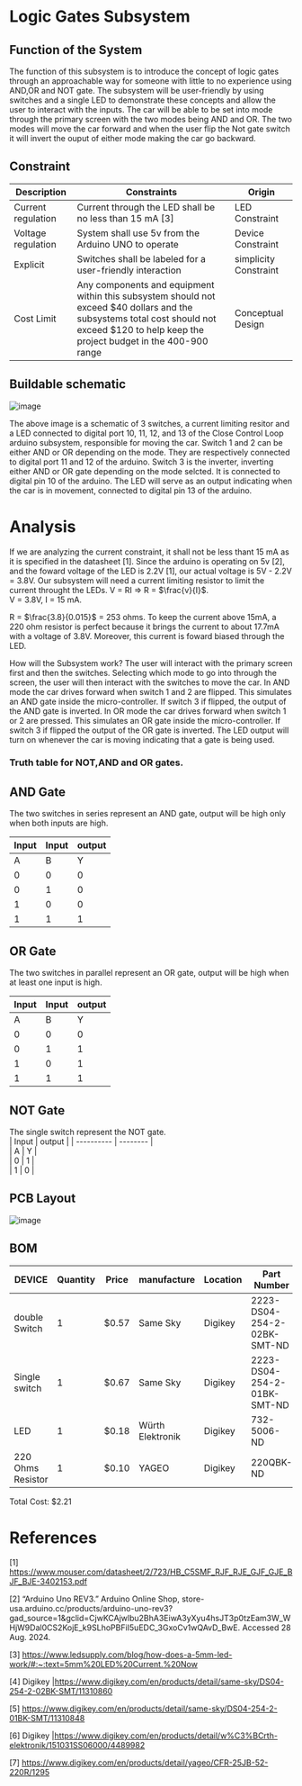 # Logic Gates Subsystem

##  Function of the System
The function of this subsystem is to introduce the concept of logic gates through an approachable way for someone with little to no experience using AND,OR and NOT gate. The subsystem will be user-friendly by using switches and a single LED to demonstrate these concepts and allow the user to interact with the inputs. The car will be able to be set into mode through the primary screen with the two modes being AND and OR. The two modes will move the car forward and when the user flip the Not gate switch it will invert the ouput of either mode making the car go backward.


## Constraint

| Description | Constraints                                                   | Origin            |
| --- | --------------------------------------------------------------------- | -----------------|
| Current regulation | Current through the LED shall be no less than 15 mA [3] | LED Constraint |
| Voltage regulation | System shall use 5v from the Arduino UNO to operate | Device Constraint |
|  Explicit  | Switches shall be labeled for a user-friendly interaction  | simplicity Constraint|
| Cost Limit  |Any components and equipment within this subsystem should not exceed $40 dollars and the subsystems total cost should not exceed $120 to help keep the project budget in the 400-900 range| Conceptual Design|

## Buildable schematic
![image](https://github.com/user-attachments/assets/51ad26e2-d074-4c35-a2c9-f11e91a238be)






The above image is a schematic of 3 switches, a current limiting resitor and a LED connected to digital port 10, 11, 12, and 13 of the Close Control Loop arduino subsystem, responsible for moving the car. Switch 1 and 2 can be either AND or OR depending on the mode. They are respectively connected to digital port 11 and 12 of the arduino. Switch 3 is the inverter, inverting either AND or OR gate depending on the mode selcted. It is connected to digital pin 10 of the arduino. The LED will serve as an output indicating when the car is in movement, connected to digital pin 13 of the arduino.


# Analysis
If we are analyzing the current constraint, it shall not be less thant 15 mA as it is specified in the datasheet [1]. Since the arduino is operating on 5v [2], and the foward voltage of the LED is 2.2V [1], our actual voltage is 5V - 2.2V = 3.8V. Our subsystem will need a current limiting resistor to limit the current throught the LEDs. V = RI => R = $\frac{v}{I}$.     
V = 3.8V, I = 15 mA.   

R = $\frac{3.8}{0.015}$ = 253 ohms. To keep the current above 15mA, a 220 ohm resistor is perfect because it brings the current to about 17.7mA with a voltage of 3.8V. Moreover, this current is foward biased through the LED.

How will the Subsystem work? 
The user will interact with the primary screen first and then the switches. Selecting which mode to go into through the screen, the user will then interact with the switches to move the car. In AND mode the car drives forward when switch 1 and 2 are flipped. This simulates an AND gate inside the micro-controller. If switch 3 if flipped, the output of the AND gate is inverted. In OR mode the car drives forward when switch 1 or 2 are pressed. This simulates an OR gate inside the micro-controller. If switch 3 if flipped the output of the OR gate is inverted. The LED output will turn on whenever the car is moving indicating that a gate is being used. 



### Truth table for NOT,AND and OR gates.

## AND Gate
The two switches in series represent an AND gate, output will be high only when both inputs are high.

| Input   | Input    | output   | 
| ------- | -------- | ---------|
| A       | B        | Y        |             
| 0       | 0        | 0        |
| 0       | 1        | 0        | 
| 1       | 0        | 0        | 
| 1       | 1        | 1        | 

## OR Gate

The two switches in parallel represent an OR gate, output will be high when at least one input is high.  

| Input   |   Input  | output   | 
| --------|----------| -------- |  
| A       | B        | Y        |             
| 0       | 0        | 0        |
| 0       | 1        | 1        | 
| 1       | 0        | 1        | 
| 1       | 1        | 1        | 

## NOT Gate

 The single switch represent the NOT gate.  
| Input      |  output  | 
| ---------- | -------- |  
| A          | Y        |            
| 0          | 1        |            
| 1          | 0        |

## PCB Layout

![image](https://github.com/user-attachments/assets/786d235c-17eb-4e40-896e-4b721865623e)



## BOM
| DEVICE                | Quantity | Price | manufacture | Location |        Part Number|
| --------------------- | -------- | -------------- | ----------- | -------|------- |
| double Switch         | 1       | $0.57         | Same Sky     | Digikey |2223-DS04-254-2-02BK-SMT-ND  |
| Single switch         |  1       |$0.67            |Same Sky             | Digikey | 2223-DS04-254-2-01BK-SMT-ND     |
| LED                   | 1      | $0.18          | 	Würth Elektronik      | Digikey |732-5006-ND|
| 220 Ohms Resistor     | 1        | $0.10          | YAGEO     |  Digikey  |220QBK-ND|
 
 
 Total Cost: $2.21


# References
[1] https://www.mouser.com/datasheet/2/723/HB_C5SMF_RJF_RJE_GJF_GJE_BJF_BJE-3402153.pdf

[2]  “Arduino Uno REV3.” Arduino Online Shop, store-usa.arduino.cc/products/arduino-uno-rev3?gad_source=1&gclid=CjwKCAjwlbu2BhA3EiwA3yXyu4hsJT3p0tzEam3W_WHjW9Dal0CS2KojE_k9SLhoPBFiI5uEDC_3GxoCv1wQAvD_BwE. Accessed 28 Aug. 2024.

[3] https://www.ledsupply.com/blog/how-does-a-5mm-led-work/#:~:text=5mm%20LED%20Current.%20Now

[4] Digikey |https://www.digikey.com/en/products/detail/same-sky/DS04-254-2-02BK-SMT/11310860

[5] https://www.digikey.com/en/products/detail/same-sky/DS04-254-2-01BK-SMT/11310848

[6] Digikey |https://www.digikey.com/en/products/detail/w%C3%BCrth-elektronik/151031SS06000/4489982

[7] https://www.digikey.com/en/products/detail/yageo/CFR-25JB-52-220R/1295



